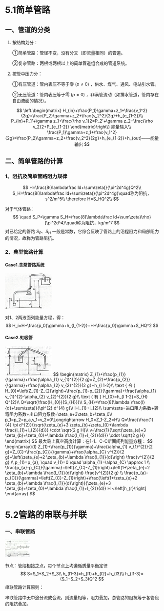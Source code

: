 # 5.1简单管路

## 一、管道的分类

1. 按结构划分：

   ①简单管路：管径不变，没有分叉（即流量相同）的管道。

   ②复杂管路：两根或两根以上的简单管道组合成的管道系统。

2. 按管中压力分：

   ①有压管道：管内表压不等于零 $(p≠0)$ ，供水、煤气、通风、电站引水管。

   ②无压管道：管内表压等于零 $(p=0)$ ，非满管流动（如排水管道，管内存在自由液面的情况）。

$$
\left.\begin{matrix}
H_{in}+\frac{P_1}\gamma+z_1+\frac{v_1^2}{2g}=\frac{P_2}\gamma+z_2+\frac{v_2^2}{2g}+h_{e_{1-2}}\\
P_{in}+P_1'+\gamma z_1+\frac{\rho v_1}2=P_2'+\gamma z_2+\frac{\rho v_2}2+P_{e_{1-2}}
\end{matrix}\right\}
能量输入\\
\frac{P_1}\gamma+z_1+\frac{v_1^2}{2g}=\frac{P_2}\gamma+z_2+\frac{v_2^2}{2g}+h_{e_{1-2}}+h_{out}——能量输出
$$

## 二、简单管路的计算

### 1、阻抗及简单管路阻力规律

$$
H=\frac{8(\lambda\frac ld+\sum\zeta)}{\pi^2d^4g}Q^2\\
S_H=\frac{8(\lambda\frac ld+\sum\zeta)}{\pi^2d^4g}\quad称为阻抗，s^2/m^5\\
\therefore H=S_HQ^2\\
$$

对于气体管路：
$$
\quad S_P=\gamma S_H=\frac{8(\lambda\frac ld+\sum\zeta)\rho}{\pi^2d^4}\quad称为阻抗，kg/m^7
$$
对已给定的管路 $S_P、S_H$ 一般是常数，它综合反映了管路上的沿程阻力和局部阻力的情况，故称为管路阻抗。

### 2、典型管路计算

#### Case1.含泵管路系统

<img src="第5章 孔口管嘴管路流动.assets/B183507CE1653A9307D019DB84D31034.jpg" alt="B183507CE1653A9307D019DB84D31034" style="zoom: 15%;" />

对1、2两液面列能量方程，得：
$$
H_i=H+\frac{p_0}\gamma+h_{l_{1-2}}=H+\frac{p_0}\gamma+S_HQ^2
$$

#### Case2.虹吸管

<img src="第5章 孔口管嘴管路流动.assets/9A5340035305601FB1B01D976633C2A9.jpg" alt="9A5340035305601FB1B01D976633C2A9" style="zoom:15%;" />
$$
\begin{matrix}
Z_{1}+\frac{p_{1}}{\gamma}+\frac{\alpha_{1} v_{1}^{2}}{2 g}=Z_{2}+\frac{p_{2}}{\gamma}+\frac{\alpha_{2} v_{2}^{2}}{2 g}+h_{l 1-2}\\
\text { 令 } H_{0}=\left(Z_{1}-Z_{2}\right)+\frac{p_{1}-p_{2}}{\gamma}+\frac{\alpha_{1} v_{1}^{2}-\alpha_{2} v_{2}^{2}}{2 g}\\
\text { 有 } H_{0}=h_{l 1-2}=S_{H} Q^{2}\\
Q=\sqrt{\frac{H_{0}}{S_{H}}}\\
S_{H}=\frac{8(\lambda \frac{l}{d}+\sum\zeta)}{\pi^{2} d^{4} g}\\
l=l_{1}+l_{2}\\
\sum\zeta=进口阻力系数+转弯阻力系数+出口阻力系数=\zeta_e+3\zeta_b+\zeta_0\\
p_1=p_2=p_a,v_1=v_2=0\Longrightarrow H_0=Z_1-Z_2=H\\
Q=\frac{\frac{1}{4} \pi d^{2}}{\sqrt{\zeta_{e}+3 \zeta_{b}+\zeta_{0}+\lambda \frac{l_{1}+l_{2}}{d}}} \cdot \sqrt{2 g H}\\
v=\frac{1}{\sqrt{\zeta_{e}+3 \zeta_{b}+\zeta_{0}+\lambda \frac{l_{1}+l_{2}}{d}}} \cdot \sqrt{2 g H}
\end{matrix}
$$
最大吸上真空高度计算：在1-1、C-C断面间列能量方程：
$$
\begin{array}{l}
Z_{1}+\frac{p_{1}}{\gamma}+\frac{\alpha_{1} v_{1}^{2}}{2 g}=Z_{C}+\frac{p_{C}}{\gamma}+\frac{\alpha_{C} v^{2}}{2 g}+\left(\zeta_{e}+2 \zeta_{b}+\lambda \frac{l_{1}}{d}\right) \frac{v^{2}}{2 g} \\
p_{1}=p_{a}, \quad v_{1}=0 \quad \alpha_{1}=\alpha_{C} \approx 1 \\
\frac{p_{a}-p_{C}}{\gamma}=\left(Z_{C}-Z_{1}\right)+\left(1+\zeta_{e}+2 \zeta_{b}+\lambda \frac{l_{1}}{d}\right) \frac{v^{2}}{2 g} \\
\frac{p_{a}-p_{C}}{\gamma}=\left(Z_{C}-Z_{1}\right)+\frac{\left(1+\zeta_{e}+2 \zeta_{b}+\lambda \frac{l_{1}}{d}\right)}{\zeta_{e}+3 \zeta_{b}+\zeta_{0}+\lambda \frac{l_{1}+l_{2}}{d}} H <\left[h_{r}\right]
\end{array}
$$

# 5.2管路的串联与并联

### 一、串联管路

<img src="第5章 孔口管嘴管路流动.assets/IMG_20221010_150439.jpg" alt="IMG_20221010_150439" style="zoom:8%;" />

节点：管段相接之点，每个节点上均遵循质量平衡定律
$$
S=S_1+S_2+S_3\\
h_{l1-3}=h_{l1}+h_{l2}+h_{l3}\\
h_{l1-3}=(S_1+S_2+S_3)Q^2
$$
串联管路计算原则：

串联管路中无中途分流或合流，则流量相等，阻力叠加，总管路的阻抗等于各管段的阻抗叠加。

